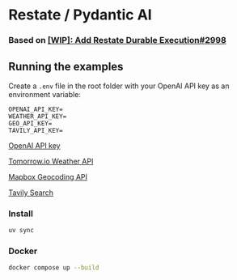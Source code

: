 # Restate / Pydantic AI

### Based on [[WIP]: Add Restate Durable Execution#2998](https://github.com/pydantic/pydantic-ai/pull/2998/commits)

## Running the examples

Create a `.env` file in the root folder with your OpenAI API key as an environment variable:

```
OPENAI_API_KEY=
WEATHER_API_KEY=
GEO_API_KEY=
TAVILY_API_KEY=

```

[OpenAI API key](https://platform.openai.com/api-keys)

[Tomorrow.io Weather API](https://www.tomorrow.io/weather-api/)

[Mapbox Geocoding API](https://docs.mapbox.com/api/search/geocoding/)

[Tavily Search](https://www.tavily.com/)

### Install

```bash
uv sync
```

### Docker

```bash
docker compose up --build
```

